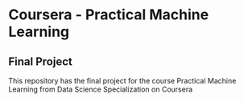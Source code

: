 # Coursera - Practical Machine Learning

## Final Project

This repository has the final project for the course Practical Machine Learning from Data Science Specialization on Coursera 
